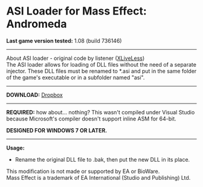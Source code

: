 # ASI Loader for Mass Effect: Andromeda

**Last game version tested:** 1.08 (build 736146)

-----------------------------------------------------------

About ASI loader - original code by listener ([XLiveLess](http://gtaforums.com/topic/388658-relgtaiv-xliveless/))<br />
The ASI loader allows for loading of DLL files without the need of a separate injector. These DLL files must be renamed to *.asi and put in the same folder of the game's executable or in a subfolder named "asi".

-----------------------------------------------------------

**DOWNLOAD:** [Dropbox](https://www.dropbox.com/sh/lvo3oj0lzccoakk/AABVmZI0hzZxeIHfniBJ6V6na?dl=0)

-----------------------------------------------------------

**REQUIRED:** how about... nothing? This wasn't compiled under Visual Studio because Microsoft's compiler doesn't support inline ASM for 64-bit.

**DESIGNED FOR WINDOWS 7 OR LATER.**

-----------------------------------------------------------

**Usage:**<br />
- Rename the original DLL file to .bak, then put the new DLL in its place.

This modification is not made or supported by EA or BioWare.<br />
Mass Effect is a trademark of EA International (Studio and Publishing) Ltd.